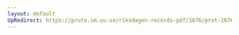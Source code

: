```yaml
---
layout: default
UpRedirect: https://pruto.im.uu.se/riksdagen-records-pdf/1876/prot-1876--ak--049/prot-1876--ak--049_003.pdf
---
```

